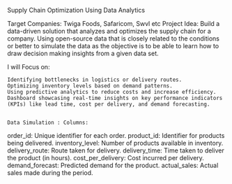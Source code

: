 Supply Chain Optimization Using Data Analytics

Target Companies: Twiga Foods, Safaricom, Swvl etc
Project Idea:
Build a data-driven solution that analyzes and optimizes the supply chain for a company. Using open-source data that is closely related to the conditions or better to simulate the data as the objective is to be able to learn how to draw decision making insights from a given data set. 

I will Focus on:

    Identifying bottlenecks in logistics or delivery routes.
    Optimizing inventory levels based on demand patterns.
    Using predictive analytics to reduce costs and increase efficiency.
    Dashboard showcasing real-time insights on key performance indicators (KPIs) like lead time, cost per delivery, and demand forecasting.


    Data Simulation : Columns: 
order_id: Unique identifier for each order.
product_id: Identifier for products being delivered.
inventory_level: Number of products available in inventory.
delivery_route: Route taken for delivery.
delivery_time: Time taken to deliver the product (in hours).
cost_per_delivery: Cost incurred per delivery.
demand_forecast: Predicted demand for the product.
actual_sales: Actual sales made during the period.